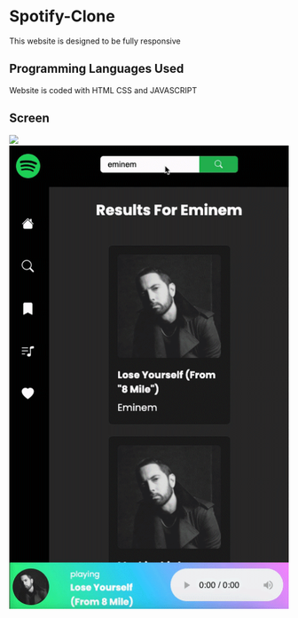 # <h1> Spotify-Clone</h1>

This website is designed to be fully responsive

<h2> Programming Languages Used</h2>

Website is coded with HTML CSS and JAVASCRIPT

<h2>Screen </h2>

![](Web.gif)
![](Mobile.gif)